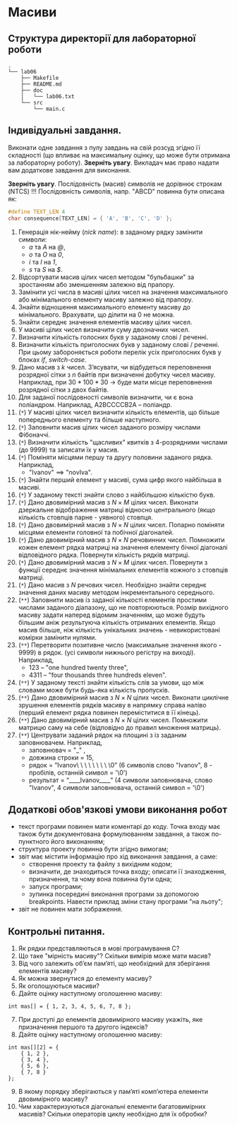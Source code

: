 # Масиви

## Структура директорії для лабораторної роботи

```
.
└── lab06
    ├── Makefile
    ├── README.md
    ├── doc
    │   └── lab06.txt
    └── src
        └── main.c
```

## Індивідуальні завдання.

Виконати одне завдання з пулу завдань на свій розсуд згідно її складності (що впливає на максимальну оцінку, що може бути отримана за лабораторну роботу). **Зверніть увагу**. Викладач має право надати вам додаткове завдання для виконання.

**Зверніть увагу**. Послідовність (масив) символів не дорівнює строкам (NTCS) !!! Послідовність символів, напр. "ABCD" повинна бути описана як: 

```c
#define TEXT_LEN 4
char consequence[TEXT_LEN] = { 'A', 'B', 'C', 'D' };
```

1.	Генерація нік-нейму (*nick name*): в заданому рядку замінити символи: 
	- *a* та *A* на *\@*, 
	- *о* та *O* на *0*, 
	- *i* та *I* на *1*, 
	- *s* та *S* на *$*.
2.	Відсортувати масив цілих чисел методом "бульбашки" за зростанням або зменшенням залежно від прапору.
3.	Замінити усі числа в масиві цілих чисел на значення максимального або мінімального елементу масиву залежно від прапору.
4.	Знайти відношення максимального елементу масиву до мінімального. Врахувати, що ділити на 0 не можна.
5.	Знайти середнє значення елементів масиву цілих чисел.
6.	У масиві цілих чисел визначити суму двозначних чисел.
7.	Визначити кількість голосних букв у заданому слові / реченні.
8.	Визначити кількість приголосних букв у заданому слові / реченні. При цьому забороняється роботи перелік усіх приголосних букв у блоках *if*, *switch-case*.
9.	Дано масив з *k* чисел. З’ясувати, чи відбудеться переповнення розрядної сітки з *n* байтів при визначенні добутку чисел масиву. Наприклад, при $30 * 100 * 30$ ->  буде мати місце переповнення розрядної сітки з двох байтів.
10.	Для заданої послідовності символів визначити, чи є вона поліандром. Наприклад,  А2ВССССB2А – поліандр.
12.	(`*`) У масиві цілих чисел визначити кількість елементів, що більше попереднього елементу та більше наступного.
13.	(`*`) Заповнити масив цілих чисел заданого розміру числами Фібоначчі.
14.	(`*`) Визначити кількість "щасливих" квитків з 4-розрядними числами (до 9999) та записати їх у масив. 
15.	(`*`) Поміняти місцями першу та другу половини заданого рядка. Наприклад,
	- "Ivanov" ==> "novIva".
16.	(`*`) Знайти перший елемент у масиві, сума цифр якого найбільша в масиві.
17.	(`*`) У заданому тексті знайти слово з найбільшою кількістю букв.
18. (`*`) Дано двовимірний масив з $N \times M$ цілих чисел. Виконати дзеркальне відображення матриці відносно центрального (якщо кількість стовпців парне - уявного) стовпця.
19.	(`*`) Дано двовимірний масив з $N \times N$ цілих чисел. Попарно поміняти місцями елементи головної та побічної діагоналей. 
20.	(`*`) Дано двовимірний масив з $N \times N$ речовинних чисел. Помножити кожен елемент рядка матриці на значення елементу бічної діагоналі відповідного рядка. Повернути кількість рядків матриці.
21. (`*`) Дано двовимірний масив з $N \times M$ цілих чисел. Повернути з функції середнє значення мінімальних елементів кожного з стовпців матриці. 
22. (`*`) Дано масив з *N* речових чисел. Необхідно знайти середнє значення даних масиву методом інкрементального середнього.
23.	(`**`) Заповнити масив із заданої кількості елементів простими числами заданого діапазону, що не повторюються. Розмір вихідного масиву задати наперед відомим значенням, що може будуть більшим аніж результуюча кількість отриманих елементів. Якщо масив більше, ніж кількість унікальних значень - невикористовані комірки замінити нулями.
24.	(`**`) Перетворити позитивне число (максимальне значення якого - 9999) в рядок. (усі символи нижнього регістру на виході). Наприклад, 
	- 123 – "one hundred twenty three",
	- 4311 – "four thousands three hundreds eleven". 
25.	(`**`) У заданому тексті знайти кількість слів за умови, що між словами може бути будь-яка кількість пропусків. 
26.	(`**`) Дано двовимірний масив з $N \times N$ цілих чисел. Виконати циклічне зрушення елементів рядків масиву в напрямку справа наліво (перший елемент рядка повинен переміститися в її кінець). 
27. (`**`) Дано двовимірний масив з $N \times N$ цілих чисел. Помножити матрицю саму на себе (відповідно до правил множення матриць).
28.	(`**`) Центрувати заданий рядок на площині з із заданим заповнювачем. Наприклад, 
	- заповнювач = "\_" , 
	- довжина строки = 15, 
	- рядок = ”Ivanov\ \ \ \ \ \ \ \ \0” (6 символів слово "Ivanov", 8 - пробілів, останній символ = '\0')
	- результат = “\_\_\_\_Ivanov\_\_\_\_”  (4 символи заповнювача, слово "Ivanov", 4 символи заповнювача, останній символ = '\0')


## Додаткові обов'язкові умови виконання робот

- текст програми повинен мати коментарі до коду. Точка входу має також бути документована формулюванням завдання, а також по-пунктного його виконанням;
- структура проекту повинна бути згідно вимогам;
- звіт має містити інформацію про хід виконання завдання, а саме:
   - створення проекту та файлу з вихідним кодом;
   - визначити, де знаходиться точка входу; описати її знаходження, призначення, та чому вона повинна бути одна;
   - запуск програми; 
   - зупинка посередині виконання програми за допомогою breakpoints. Навести приклад зміни стану програми "на льоту";
- звіт не повинен мати зображення.

## Контрольні питання.
1.	Як рядки представляються в мові програмування C?
2.	Що таке "мірність масиву"? Скільки вимірів може мати масив?
3.	Від чого залежить об’єм пам’яті, що необхідний для зберігання елементів масиву?
4.	Як можна звернутися до елементу масиву?
5.	Як оголошуються масиви?
6.	Дайте оцінку наступному оголошенню масиву: 
```
int mas[] = { 1, 2, 3, 4, 5, 6, 7, 8 };
```
7.  При доступі до елементів двовимірного масиву укажіть, яке призначення першого та другого індексів? 
8.  Дайте оцінку наступному оголошенню масиву:
```
int mas[][2] = {
	{ 1, 2 }, 
	{ 3, 4 }, 
	{ 5, 6 }, 
	{ 7, 8 }
};
```
9.  В якому порядку зберігаються у пам’яті комп’ютера елементи двовимірного масиву?
10. Чим характеризуються діагональні елементи багатовимірних масивів? Скільки операторів циклу необхідно для їх обробки? 

